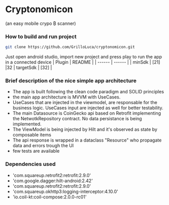 # Cryptonomicon
(an easy mobile crypo ₿ scanner)

### How to build and run project
```sh
git clone https://github.com/GrilloLuca/cryptonomicon.git
```
Just open android studio, import new project and press play to run the app in a connected device
| Plugin | README |
| ------ | ------ |
| minSdk | [21] |32
| targetSdk | [32] |


### Brief description of the nice simple app architecture
- The app is built following the clean code paradigm and SOLID principles
- the main app architecture is MVVM with UseCases.
- UseCases that are injected in the viewmodel, are responsable for the business logic. UseCases input are injected as well for better testability.
- The main Datasource is CoinGecko api based on Retrofit implementing the NetwotkRepository contract. No data persistance is being implemented.
- The ViewModel is being injected by Hilt and it's observed as state by composable items
- The api response is wrapped in a dataclass "Resource" who propagate data and errors trough the UI
- few tests are available

### Dependencies used

- 'com.squareup.retrofit2:retrofit:2.9.0'
- 'com.google.dagger:hilt-android:2.42'
- 'com.squareup.retrofit2:retrofit:2.9.0'
- 'com.squareup.okhttp3:logging-interceptor:4.10.0'
- 'io.coil-kt:coil-compose:2.0.0-rc01'
